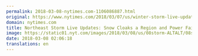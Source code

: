 ```yaml
---
permalink: 2018-03-08-nytimes.com-1106086887.html
original: https://www.nytimes.com/2018/03/07/us/winter-storm-live-updates.html?partner=rss&amp;emc=rss
domain: nytimes.com
title: Northeast Storm Live Updates: Snow Cloaks a Region and Power Failures Mount
image: https://static01.nyt.com/images/2018/03/08/us/08storm-ALTALT/08storm-ALTALT-mediumThreeByTwo440.jpg
date: 2018-03-08 02:06:18
translations: en
---
```


